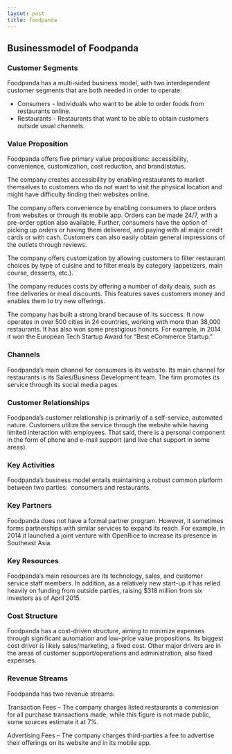```yaml
---
layout: post
title: foodpanda
---
```


Businessmodel of Foodpanda
---------------------------

### Customer Segments

Foodpanda has a multi-sided business model, with two interdependent customer segments that are both needed in order to operate:

 * Consumers - Individuals who want to be able to order foods from restaurants online.
* Restaurants - Restaurants that want to be able to obtain customers outside usual channels.
 ### Value Proposition

Foodpanda offers five primary value propositions: accessibility, convenience, customization, cost reduction, and brand/status.

The company creates accessibility by enabling restaurants to market themselves to customers who do not want to visit the physical location and might have difficulty finding their websites online.

The company offers convenience by enabling consumers to place orders from websites or through its mobile app. Orders can be made 24/7, with a pre-order option also available. Further, consumers have the option of picking up orders or having them delivered, and paying with all major credit cards or with cash. Customers can also easily obtain general impressions of the outlets through reviews.

The company offers customization by allowing customers to filter restaurant choices by type of cuisine and to filter meals by category (appetizers, main course, desserts, etc.).

The company reduces costs by offering a number of daily deals, such as free deliveries or meal discounts. This features saves customers money and enables them to try new offerings.

The company has built a strong brand because of its success. It now operates in over 500 cities in 24 countries, working with more than 38,000 restaurants. It has also won some prestigious honors. For example, in 2014 it won the European Tech Startup Award for “Best eCommerce Startup.”

### Channels

Foodpanda’s main channel for consumers is its website. Its main channel for restaurants is its Sales/Business Development team. The firm promotes its service through its social media pages.

### Customer Relationships

Foodpanda’s customer relationship is primarily of a self-service, automated nature. Customers utilize the service through the website while having limited interaction with employees. That said, there is a personal component in the form of phone and e-mail support (and live chat support in some areas).

### Key Activities

Foodpanda’s business model entails maintaining a robust common platform between two parties:  consumers and restaurants.

### Key Partners

Foodpanda does not have a formal partner program. However, it sometimes forms partnerships with similar services to expand its reach. For example, in 2014 it launched a joint venture with OpenRice to increase its presence in Southeast Asia.

### Key Resources

Foodpanda’s main resources are its technology, sales, and customer service staff members. In addition, as a relatively new start-up it has relied heavily on funding from outside parties, raising $318 million from six investors as of April 2015.

### Cost Structure

Foodpanda has a cost-driven structure, aiming to minimize expenses through significant automation and low-price value propositions. Its biggest cost driver is likely sales/marketing, a fixed cost. Other major drivers are in the areas of customer support/operations and administration, also fixed expenses.

### Revenue Streams

Foodpanda has two revenue streams:

Transaction Fees – The company charges listed restaurants a commission for all purchase transactions made; while this figure is not made public, some sources estimate it at 7%.

Advertising Fees – The company charges third-parties a fee to advertise their offerings on its website and in its mobile app.
